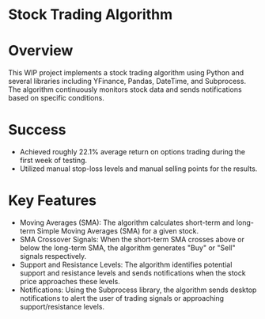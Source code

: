 # Stock Trading Algorithm

# Overview

This WIP project implements a stock trading algorithm using Python and several libraries including YFinance, Pandas, DateTime, and Subprocess. The algorithm continuously monitors stock data and sends notifications based on specific conditions.

# Success

 - Achieved roughly 22.1% average return on options trading during the first week of testing.
 - Utilized manual stop-loss levels and manual selling points for the results.

# Key Features

 - Moving Averages (SMA): The algorithm calculates short-term and long-term Simple Moving Averages (SMA) for a given stock.
 - SMA Crossover Signals: When the short-term SMA crosses above or below the long-term SMA, the algorithm generates "Buy" or "Sell" signals respectively.
 - Support and Resistance Levels: The algorithm identifies potential support and resistance levels and sends notifications when the stock price approaches these levels.
 - Notifications: Using the Subprocess library, the algorithm sends desktop notifications to alert the user of trading signals or approaching support/resistance levels.
